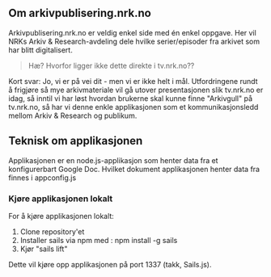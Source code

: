## Om arkivpublisering.nrk.no

Arkivpublisering.nrk.no er veldig enkel side med én enkel oppgave. Her vil NRKs Arkiv & Research-avdeling dele hvilke serier/episoder fra arkivet som har blitt digitalisert.

> Hæ? Hvorfor ligger ikke dette direkte i tv.nrk.no??

Kort svar: Jo, vi er på vei dit - men vi er ikke helt i mål. Utfordringene rundt å frigjøre så mye arkivmateriale vil gå utover presentasjonen slik tv.nrk.no er idag, så inntil vi har løst hvordan brukerne skal kunne finne "Arkivgull" på tv.nrk.no, så har vi denne enkle applikasjonen som et kommunikasjonsledd mellom Arkiv & Research og publikum. 

## Teknisk om applikasjonen
Applikasjonen er en node.js-applikasjon som henter data fra et konfigurerbart Google Doc. Hvilket dokument applikasjonen henter data fra finnes i appconfig.js

### Kjøre applikasjonen lokalt
For å kjøre applikasjonen lokalt:

1. Clone repository'et
2. Installer sails via npm med : npm install -g sails
3. Kjør "sails lift"

Dette vil kjøre opp applikasjonen på port 1337 (takk, Sails.js).


